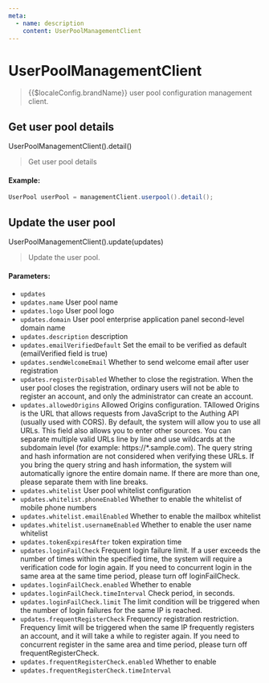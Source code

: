```yaml
---
meta:
  - name: description
    content: UserPoolManagementClient
---
```


# UserPoolManagementClient

<LastUpdated/>

> {{$localeConfig.brandName}} user pool configuration management client.

## Get user pool details

UserPoolManagementClient().detail()

> Get user pool details

#### Example:

```java
UserPool userPool = managementClient.userpool().detail();
```

## Update the user pool

UserPoolManagementClient().update(updates)

> Update the user pool.

#### Parameters:

- `updates` <UpdateUserpoolInput>
- `updates.name` <string> User pool name
- `updates.logo` <string> User pool logo
- `updates.domain` <string> User pool enterprise application panel second-level domain name
- `updates.description` <string> description
- `updates.emailVerifiedDefault` <boolean> Set the email to be verified as default (emailVerified field is true)
- `updates.sendWelcomeEmail` <boolean> Whether to send welcome email after user registration
- `updates.registerDisabled` <boolean> Whether to close the registration. When the user pool closes the registration, ordinary users will not be able to register an account, and only the administrator can create an account.
- `updates.allowedOrigins` <string> Allowed Origins configuration. TAllowed Origins is the URL that allows requests from JavaScript to the Authing API (usually used with CORS). By default, the system will allow you to use all URLs. This field also allows you to enter other sources. You can separate multiple valid URLs line by line and use wildcards at the subdomain level (for example: https://*.sample.com). The query string and hash information are not considered when verifying these URLs. If you bring the query string and hash information, the system will automatically ignore the entire domain name. If there are more than one, please separate them with line breaks.
- `updates.whitelist` <Object> User pool whitelist configuration
- `updates.whitelist.phoneEnabled` <boolean> Whether to enable the whitelist of mobile phone numbers
- `updates.whitelist.emailEnabled` <boolean> Whether to enable the mailbox whitelist
- `updates.whitelist.usernameEnabled` <boolean> Whether to enable the user name whitelist
- `updates.tokenExpiresAfter` <number> token expiration time
- `updates.loginFailCheck` <Object> Frequent login failure limit. If a user exceeds the number of times within the specified time, the system will require a verification code for login again. If you need to concurrent login in the same area at the same time period, please turn off loginFailCheck.
- `updates.loginFailCheck.enabled` <boolean> Whether to enable
- `updates.loginFailCheck.timeInterval` <number> Check period, in seconds.
- `updates.loginFailCheck.limit` <number> The limit condition will be triggered when the number of login failures for the same IP is reached.
- `updates.frequentRegisterCheck` <Object> Frequency registration restriction. Frequency limit will be triggered when the same IP frequently registers an account, and it will take a while to register again. If you need to concurrent register in the same area and time period, please turn off frequentRegisterCheck.
- `updates.frequentRegisterCheck.enabled` <boolean> Whether to enable
- `updates.frequentRegisterCheck.timeInterval` <Object> The detection period, in seconds.
- `updates.frequentRegisterCheck.limit` <Object> The frequency limit will be triggered when the number of registrations of the same IP in the same period reaches this number.

#### Example:

```java
UserPool userPool = managementClient.userpool().update(new UpdateUserpoolInput().withDescription("desc")).execute();
```

## Get the environment variables list

UserPoolManagementClient().listEnv()

> Get the user pool environment variables list. The environment variables configured by the user pool can be used in the pipeline scenario. Please check: https://docs.authing.co/extensibility/pipeline/env.html for details.

#### Example:

```java
List<Env> list = managementClient.userpool().listEnv().execute();
```

## Add environment variables

UserPoolManagementClient().addEnv(key, value)

> Add environment variables.

#### Parameters:

- `key` \<string\> Environment variable key
- `value` \<any\> Environment variable value

#### Example:

```java
Env env = managementClient.userpool().addEnv("key", "value").execute();
```

## Delete environment variables

UserPoolManagementClient().removeEnv(key)

> Delete environment variables.

#### Parameter:

- `key` \<string\> Environment variable key

#### Example:

```java
CommonMessage message = managementClient.userpool().removeEnv("key").execute();
```
